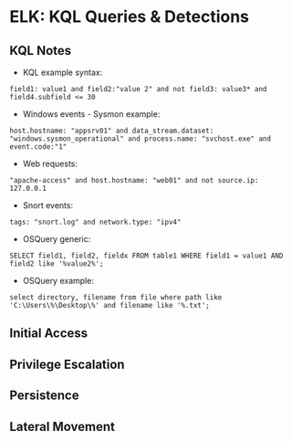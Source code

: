 # ELK: KQL Queries & Detections
## KQL Notes
- KQL example syntax:
```
field1: value1 and field2:"value 2" and not field3: value3* and field4.subfield <= 30
```
- Windows events - Sysmon example:
```
host.hostname: "appsrv01" and data_stream.dataset: "windows.sysmon_operational" and process.name: "svchost.exe" and event.code:"1"
```
- Web requests:
```
"apache-access" and host.hostname: "web01" and not source.ip: 127.0.0.1
```
- Snort events:
```
tags: "snort.log" and network.type: "ipv4"
```
- OSQuery generic:
```
SELECT field1, field2, fieldx FROM table1 WHERE field1 = value1 AND field2 like '%value2%';
```
- OSQuery example:
```
select directory, filename from file where path like 'C:\Users\%\Desktop\%' and filename like '%.txt';
```

## Initial Access

## Privilege Escalation

## Persistence

## Lateral Movement
